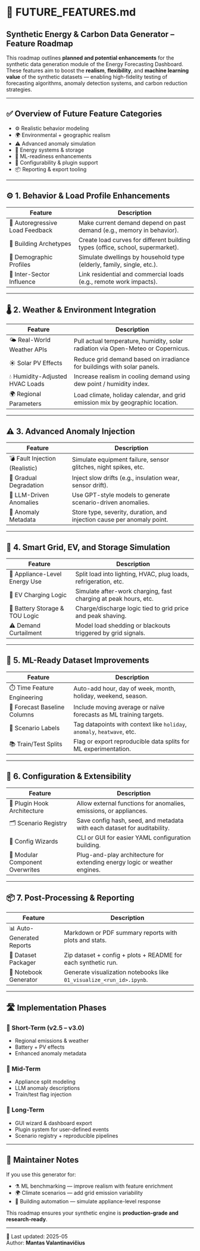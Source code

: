 # 🔮 FUTURE_FEATURES.md

## Synthetic Energy & Carbon Data Generator – Feature Roadmap

This roadmap outlines **planned and potential enhancements** for the synthetic data generation module of the Energy Forecasting Dashboard. These features aim to boost the **realism**, **flexibility**, and **machine learning value** of the synthetic datasets — enabling high-fidelity testing of forecasting algorithms, anomaly detection systems, and carbon reduction strategies.

---

## ✅ Overview of Future Feature Categories

- ⚙️ Realistic behavior modeling  
- 🌍 Environmental + geographic realism  
- ⚠️ Advanced anomaly simulation  
- 🔋 Energy systems & storage  
- 🧠 ML-readiness enhancements  
- 🧰 Configurability & plugin support  
- 📦 Reporting & export tooling  

---

## ⚙️ 1. Behavior & Load Profile Enhancements

| Feature | Description |
|--------|-------------|
| 🔁 Autoregressive Load Feedback | Make current demand depend on past demand (e.g., memory in behavior). |
| 🧱 Building Archetypes | Create load curves for different building types (office, school, supermarket). |
| 👥 Demographic Profiles | Simulate dwellings by household type (elderly, family, single, etc.). |
| 🧩 Inter-Sector Influence | Link residential and commercial loads (e.g., remote work impacts). |

---

## 🌡️ 2. Weather & Environment Integration

| Feature | Description |
|--------|-------------|
| 🌤️ Real-World Weather APIs | Pull actual temperature, humidity, solar radiation via Open-Meteo or Copernicus. |
| ☀️ Solar PV Effects | Reduce grid demand based on irradiance for buildings with solar panels. |
| 💧 Humidity-Adjusted HVAC Loads | Increase realism in cooling demand using dew point / humidity index. |
| 🌍 Regional Parameters | Load climate, holiday calendar, and grid emission mix by geographic location. |

---

## ⚠️ 3. Advanced Anomaly Injection

| Feature | Description |
|--------|-------------|
| 💣 Fault Injection (Realistic) | Simulate equipment failure, sensor glitches, night spikes, etc. |
| 🐢 Gradual Degradation | Inject slow drifts (e.g., insulation wear, sensor drift). |
| 🧠 LLM-Driven Anomalies | Use GPT-style models to generate scenario-driven anomalies. |
| 📌 Anomaly Metadata | Store type, severity, duration, and injection cause per anomaly point. |

---

## 🔋 4. Smart Grid, EV, and Storage Simulation

| Feature | Description |
|--------|-------------|
| 🔌 Appliance-Level Energy Use | Split load into lighting, HVAC, plug loads, refrigeration, etc. |
| 🚗 EV Charging Logic | Simulate after-work charging, fast charging at peak hours, etc. |
| 🔋 Battery Storage & TOU Logic | Charge/discharge logic tied to grid price and peak shaving. |
| ⚠️ Demand Curtailment | Model load shedding or blackouts triggered by grid signals. |

---

## 🧠 5. ML-Ready Dataset Improvements

| Feature | Description |
|--------|-------------|
| ⏱️ Time Feature Engineering | Auto-add hour, day of week, month, holiday, weekend, season. |
| 🧪 Forecast Baseline Columns | Include moving average or naïve forecasts as ML training targets. |
| 🧠 Scenario Labels | Tag datapoints with context like `holiday`, `anomaly`, `heatwave`, etc. |
| 📚 Train/Test Splits | Flag or export reproducible data splits for ML experimentation. |

---

## 🧰 6. Configuration & Extensibility

| Feature | Description |
|--------|-------------|
| 🔌 Plugin Hook Architecture | Allow external functions for anomalies, emissions, or appliances. |
| 🗂️ Scenario Registry | Save config hash, seed, and metadata with each dataset for auditability. |
| 🧠 Config Wizards | CLI or GUI for easier YAML configuration building. |
| 🧱 Modular Component Overwrites | Plug-and-play architecture for extending energy logic or weather engines. |

---

## 📦 7. Post-Processing & Reporting

| Feature | Description |
|--------|-------------|
| 📊 Auto-Generated Reports | Markdown or PDF summary reports with plots and stats. |
| 📁 Dataset Packager | Zip dataset + config + plots + README for each synthetic run. |
| 📓 Notebook Generator | Generate visualization notebooks like `01_visualize_<run_id>.ipynb`. |

---

## 🛣️ Implementation Phases

### 🔹 Short-Term (v2.5 – v3.0)
- Regional emissions & weather
- Battery + PV effects
- Enhanced anomaly metadata

### 🔹 Mid-Term
- Appliance split modeling
- LLM anomaly descriptions
- Train/test flag injection

### 🔹 Long-Term
- GUI wizard & dashboard export
- Plugin system for user-defined events
- Scenario registry + reproducible pipelines

---

## 👤 Maintainer Notes

If you use this generator for:
- ⚗️ ML benchmarking — improve realism with feature enrichment
- 🌍 Climate scenarios — add grid emission variability
- 🏢 Building automation — simulate appliance-level response

This roadmap ensures your synthetic engine is **production-grade and research-ready**.

---

🧾 Last updated: 2025-05  
Author: **Mantas Valantinavičius**
